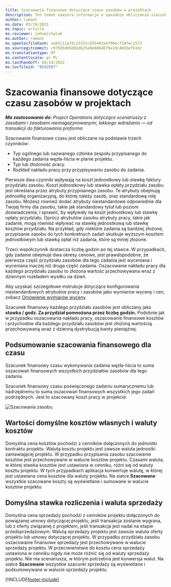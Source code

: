 ```yaml
---
title: Szacowania finansowe dotyczące czasu zasobów w projektach
description: Ten temat zawiera informacje o sposobie obliczania szacunków finansowych dotyczących czasu.
author: rumant
ms.date: 03/19/2021
ms.topic: article
ms.reviewer: johnmichalak
ms.author: rumant
ms.openlocfilehash: aab5c11a7dc23331c935403a4f96ec7197ec1572
ms.sourcegitcommit: c0792bd65d92db25e0e8864879a19c4b93efb10c
ms.translationtype: HT
ms.contentlocale: pl-PL
ms.lasthandoff: 04/14/2022
ms.locfileid: "8592567"
---
```

# <a name="financial-estimates-for-resource-time-on-projects"></a>Szacowania finansowe dotyczące czasu zasobów w projektach

_**Ma zastosowanie do:** Project Operations dotyczące scenariuszy z zasobami i zasobami niemagazynowanymi, lekkiego wdrażania — od transakcji do fakturowania proforma_

Szacowanie finansowe czasu jest obliczane na podstawie trzech czynników: 

- Typ ogólnego lub nazwanego członka zespołu przypisanego do każdego zadania węzła-liścia w planie projektu. 
- Typ lub złożoność pracy.
- Rozkład nakładu pracy przy przypisywaniu zasobu do zadania. 

Pierwsze dwa czynniki wpływają na koszt jednostkowy lub stawkę faktury przydziału zasobu. Koszt jednostkowy lub stawka opłaty przydziału zasobu jest określana przez atrybuty przypisanego zasobu. Te atrybuty obejmują jednostkę organizacyjną, do której należy zasób, oraz standardową rolę zasobu. Możesz również dodać atrybuty niestandardowe odpowiednie dla Twojej firmy dla zasobu, takie jak standardowy tytuł lub poziom doświadczenia, i sprawić, by wpływały na koszt jednostkowy lub stawkę opłaty przydziału.
Oprócz atrybutów zasobu atrybuty pracy, takie jak zadanie, mogą również wpływać na stawkę jednostkową lub stawkę kosztów przydziału. Na przykład, gdy niektóre zadania są bardziej złożone, przypisanie zasobu do tych konkretnych zadań skutkuje wyższym kosztem jednostkowym lub stawką opłat niż zadania, które są mniej złożone.   

Trzeci współczynnik dostarcza liczbę godzin po tej stawce. W przypadkach, gdy zadanie obejmuje dwa okresy cenowe, jest prawdopodobne, że pierwsza część przydziału zasobów dla tego zadania jest wyceniana i wyceniana inaczej niż druga część zadania. Oszacowanie nakładu pracy dla każdego przydziału zasobu to złożona wartość przechowywana wraz z dziennym rozkładem wysiłku na dzień.

Aby uzyskać szczegółowe instrukcje dotyczące konfigurowania niestandardowych atrybutów pracy i zasobów jako wymiarów wyceny i cen, zobacz [Omówienie wymiarów wyceny](../pricing-costing/pricing-dimensions-overview.md).

Szacunek finansowy każdego przydziału zasobów jest obliczany jako **stawka / godz. Za przydział pomnożona przez liczbę godzin.**  Podobnie jak w przypadku oszacowania nakładu pracy, oszacowanie finansowe kosztów i przychodów dla każdego przydziału zasobów jest złożoną wartością przechowywaną wraz z dzienną dystrybucją kwoty pieniężnej. 

## <a name="summarizing-financial-estimates-for-time"></a>Podsumowanie szacowania finansowego dla czasu
Szacunek finansowy czasu wykonywania zadania węzła-liścia to suma oszacowań finansowych wszystkich przydziałów zasobów dla tego zadania.

Szacunek finansowy czasu poświęconego zadaniu sumarycznemu lub nadrzędnemu to suma oszacowań finansowych wszystkich jego zadań podrzędnych. Jest to szacowany koszt pracy w projekcie. 

![Szacowania zasobu.](./media/navigation12.png)

## <a name="default-cost-price-and-cost-currency"></a>Wartości domyślne kosztów własnych i waluty kosztów

Domyślna cena kosztów pochodzi z cenników dołączonych do jednostki kontraktu projektu. Walutą kosztu projektu jest zawsze waluta jednostki zamawiającej projektu. W przypadku przypisania zasobu szacowanie kosztów jest przechowywane w walucie kosztów projektu. Czasami waluta, w której stawka kosztów jest ustawiona w cenniku, różni się od waluty kosztu projektu. W tych przypadkach aplikacja konwertuje walutę, w której jest ustawiana cena kosztów dla waluty projektu. Na siatce **Szacowane** wszystkie szacowane koszty są wyświetlane i sumowane w walucie kosztów projektu. 

## <a name="default-bill-rate-and-sales-currency"></a>Domyślna stawka rozliczenia i waluta sprzedaży

Domyślna cena sprzedaży pochodzi z cenników projektu dołączonych do powiązanej umowy dotyczącej projektu, jeśli transakcja zostanie wygrana, lub z oferty związanej z projektem, jeśli transakcja jest nadal na etapie przedsprzedażowym. Walutą sprzedaży projektu jest zawsze waluta oferty projektu lub umowy dotyczącej projektu. W przypadku przydziału zasobu oszacowanie finansowe sprzedaży jest przechowywane w walucie sprzedaży projektu. W przeciwieństwie do kosztu cena sprzedaży ustawiona w cenniku nigdy nie może różnić się od waluty sprzedaży projektu. Nie ma scenariusza, w którym potrzebna jest konwersja walut. Na siatce **Szacowane** wszystkie szacunki sprzedaży są wyświetlane i podsumowywane w walucie sprzedaży projektu. 

[!INCLUDE[footer-include](../includes/footer-banner.md)]
